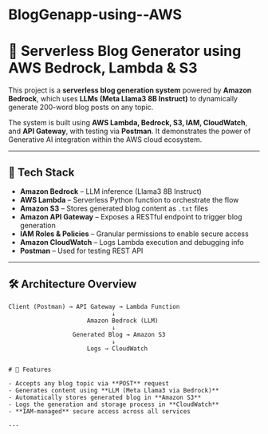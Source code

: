 # BlogGenapp-using--AWS
# 📝 Serverless Blog Generator using AWS Bedrock, Lambda & S3

This project is a **serverless blog generation system** powered by **Amazon Bedrock**, which uses **LLMs (Meta Llama3 8B Instruct)** to dynamically generate 200-word blog posts on any topic.

The system is built using **AWS Lambda, Bedrock, S3, IAM, CloudWatch**, and **API Gateway**, with testing via **Postman**. It demonstrates the power of Generative AI integration within the AWS cloud ecosystem.

---

## 🚀 Tech Stack

- **Amazon Bedrock** – LLM inference (Llama3 8B Instruct)
- **AWS Lambda** – Serverless Python function to orchestrate the flow
- **Amazon S3** – Stores generated blog content as `.txt` files
- **Amazon API Gateway** – Exposes a RESTful endpoint to trigger blog generation
- **IAM Roles & Policies** – Granular permissions to enable secure access
- **Amazon CloudWatch** – Logs Lambda execution and debugging info
- **Postman** – Used for testing REST API

---

## 🛠️ Architecture Overview

```text
Client (Postman) → API Gateway → Lambda Function
                             ↓
                      Amazon Bedrock (LLM)
                             ↓
                  Generated Blog → Amazon S3
                             ↓
                      Logs → CloudWatch


# 📆 Features

- Accepts any blog topic via **POST** request
- Generates content using **LLM (Meta Llama3 via Bedrock)**
- Automatically stores generated blog in **Amazon S3**
- Logs the generation and storage process in **CloudWatch**
- **IAM-managed** secure access across all services

---



